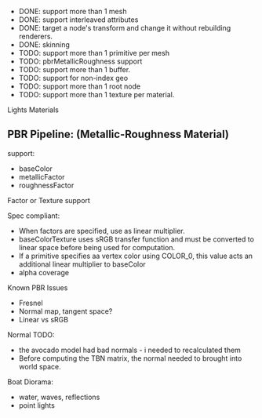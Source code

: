 - DONE: support more than 1 mesh
- DONE: support interleaved attributes
- DONE: target a node's transform and change it without rebuilding renderers.
- DONE: skinning
- TODO: support more than 1 primitive per mesh
- TODO: pbrMetallicRoughness support
- TODO: support more than 1 buffer.
- TODO: support for non-index geo
- TODO: support more than 1 root node
- TODO: support more than 1 texture per material.

Lights
Materials

## PBR Pipeline: (Metallic-Roughness Material)

support:

- baseColor
- metallicFactor
- roughnessFactor

Factor or Texture support

Spec compliant:

- When factors are specified, use as linear multiplier.
- baseColorTexture uses sRGB transfer function and must be converted to linear space before being used for computation.
- If a primitive specifies aa vertex color using COLOR_0, this value acts an additional linear multiplier to baseColor
- alpha coverage

Known PBR Issues

- Fresnel
- Normal map, tangent space?
- Linear vs sRGB

Normal TODO:

- the avocado model had bad normals - i needed to recalculated them
- Before computing the TBN matrix, the normal needed to brought into world space.

Boat Diorama:

- water, waves, reflections
- point lights
